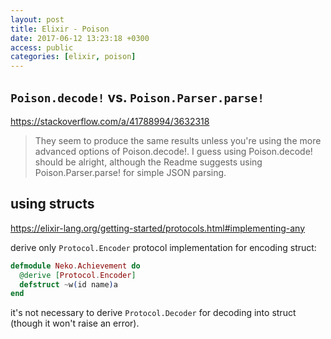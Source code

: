 ```yaml
---
layout: post
title: Elixir - Poison
date: 2017-06-12 13:23:18 +0300
access: public
categories: [elixir, poison]
---
```


<!-- more -->

## `Poison.decode!` vs. `Poison.Parser.parse!`

<https://stackoverflow.com/a/41788994/3632318>

> They seem to produce the same results unless you're using the more advanced
> options of Poison.decode!. I guess using Poison.decode! should be alright,
> although the Readme suggests using Poison.Parser.parse! for simple JSON parsing.

## using structs

<https://elixir-lang.org/getting-started/protocols.html#implementing-any>

derive only `Protocol.Encoder` protocol implementation for encoding struct:

```elixir
defmodule Neko.Achievement do
  @derive [Protocol.Encoder]
  defstruct ~w(id name)a
end
```

it's not necessary to derive `Protocol.Decoder` for decoding into struct
(though it won't raise an error).
